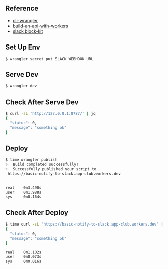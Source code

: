 ## Reference

- [cli-wrangler](https://developers.cloudflare.com/workers/cli-wrangler/install-update/)
- [build-an-api-with-workers](https://developers.cloudflare.com/pages/tutorials/build-an-api-with-workers/)
- [slack block-kit](https://api.slack.com/block-kit/building#getting_started)

## Set Up Env

```bash
$ wrangler secret put SLACK_WEBHOOK_URL
```

## Serve Dev

```bash
$ wrangler dev
```

## Check After Serve Dev

```bash
$ curl -sL 'http://127.0.0.1:8787/' | jq
{
  "status": 0,
  "message": "something ok"
}
```

## Deploy

```bash
$ time wrangler publish
✨  Build completed successfully!
✨  Successfully published your script to
 https://basic-notify-to-slack.app-club.workers.dev


real    0m3.490s
user    0m1.988s
sys     0m0.164s
```

## Check After Deploy

```bash
$ time curl -sL 'https://basic-notify-to-slack.app-club.workers.dev' | jq
{
  "status": 0,
  "message": "something ok"
}

real    0m1.102s
user    0m0.073s
sys     0m0.016s
```
